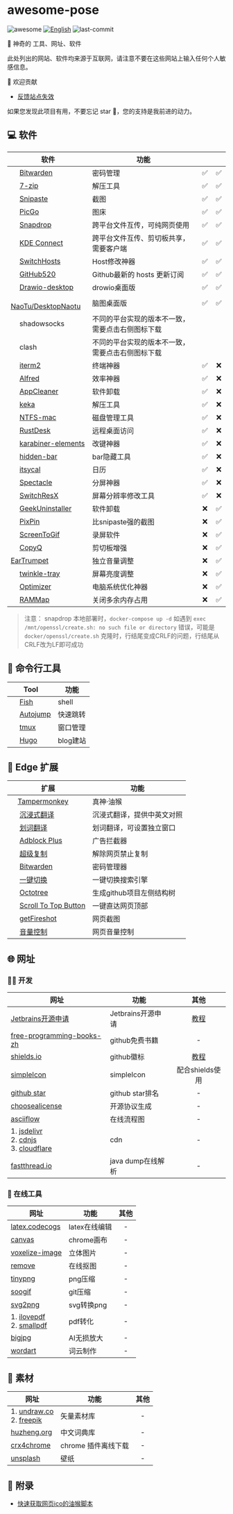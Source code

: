 # awesome-pose

![awesome](https://img.shields.io/badge/awesome-blue?logo=awesomelists&logoColor=%23FC60A8&labelColor=%23000000)
[![English](https://img.shields.io/badge/English-blue?logo=googletranslate&logoColor=%234285F4&labelColor=f7f7f7)](./README_en.md)
![last-commit](https://img.shields.io/github/last-commit/uyaki/awesome-pose/main)

🎁 神奇的 工具、网址、软件

此处列出的网站、软件均来源于互联网，请注意不要在这些网站上输入任何个人敏感信息。

🌈 欢迎贡献

- [反馈站点失效](https://github.com/uyaki/awesome-pose/issues/new?assignees=uyaki&labels=&projects=&template=%E5%8F%8D%E9%A6%88%E7%AB%99%E7%82%B9%E5%A4%B1%E6%95%88.md&title=%E5%8F%8D%E9%A6%88%E7%AB%99%E7%82%B9%E5%A4%B1%E6%95%88)

如果您发现此项目有用，不要忘记 star 🌟，您的支持是我前进的动力。

## 💻 软件

| 软件  | 功能  |  <img src="https://cdn.jsdelivr.net/gh/uyaki/pic-cloud/logo/svg/mac.svg" width="16" heigth="16"></img>  | <img src="https://cdn.jsdelivr.net/gh/uyaki/pic-cloud/logo/svg/win.svg" width="16" heigth="16"></img> |
|---|---|:---:|:---:|
| <img src="https://cdn.jsdelivr.net/gh/uyaki/pic-cloud/logo/ico/bitwarden.ico" width="16" heigth="16"></img> [Bitwarden](https://bitwarden.com/) | 密码管理 |✅|✅|
| <img src="https://cdn.jsdelivr.net/gh/uyaki/pic-cloud/logo/ico/7z.ico" width="16" heigth="16"></img> [7-zip](https://www.7-zip.org/) | 解压工具 |✅|✅|
| <img src="https://cdn.jsdelivr.net/gh/uyaki/pic-cloud/logo/ico/Snipaste.ico" width="16" heigth="16"></img> [Snipaste](https://www.snipaste.com/)| 截图 |✅|✅|
|<img src="https://cdn.jsdelivr.net/gh/uyaki/pic-cloud/logo/ico/PicGo.ico" width="16" heigth="16"></img> [PicGo](https://github.com/Molunerfinn/PicGo) | 图床 |✅|✅|
| <img src="https://cdn.jsdelivr.net/gh/uyaki/pic-cloud/logo/ico/Snapdrop.ico" width="16" heigth="16"></img>  [Snapdrop](https://github.com/RobinLinus/snapdrop) | 跨平台文件互传，可纯网页使用 |✅|✅|
| <img src="https://cdn.jsdelivr.net/gh/uyaki/pic-cloud/logo/ico/KDEconnect.ico" width="16" heigth="16"></img>  [KDE Connect](https://kdeconnect.kde.org/download.html) | 跨平台文件互传、剪切板共享，需要客户端 |✅|✅|
| <img src="https://cdn.jsdelivr.net/gh/uyaki/pic-cloud/logo/ico/SwitchHosts.ico" width="16" heigth="16"></img> [SwitchHosts](https://github.com/oldj/SwitchHosts) | Host修改神器 |✅|✅|
| <img src="https://cdn.jsdelivr.net/gh/uyaki/pic-cloud/logo/ico/github.ico" width="16" heigth="16"></img> [GitHub520](https://github.com/521xueweihan/GitHub520) | Github最新的 hosts 更新订阅 |✅|✅|
| <img src="https://cdn.jsdelivr.net/gh/uyaki/pic-cloud/logo/ico/drawio.ico" width="16" heigth="16"></img> [Drawio-desktop](https://github.com/jgraph/drawio-desktop) | drowio桌面版 |✅|✅|
| <img src="https://cdn.jsdelivr.net/gh/uyaki/pic-cloud/logo/ico/Naotu.ico" width="16" heigth="16"></img> [NaoTu/DesktopNaotu](https://github.com/NaoTu/DesktopNaotu) | 脑图桌面版 |✅|✅|
|<img src="https://cdn.jsdelivr.net/gh/uyaki/pic-cloud/logo/ico/shadowsocks.ico" width="16" heigth="16"></img> shadowsocks|不同的平台实现的版本不一致，需要点击右侧图标下载|[<img src="https://cdn.jsdelivr.net/gh/uyaki/pic-cloud/logo/svg/mac.svg" width="16" heigth="16"></img>](https://github.com/shadowsocks/ShadowsocksX-NG)|[<img src="https://cdn.jsdelivr.net/gh/uyaki/pic-cloud/logo/svg/win.svg" width="16" heigth="16"></img>](https://github.com/shadowsocks/shadowsocks-windows)|
|<img src="https://cdn.jsdelivr.net/gh/uyaki/pic-cloud/logo/ico/clash.ico" width="16" heigth="16"></img> clash|不同的平台实现的版本不一致，需要点击右侧图标下载|[<img src="https://cdn.jsdelivr.net/gh/uyaki/pic-cloud/logo/svg/mac.svg" width="16" heigth="16"></img>](https://clashx.org/clashx-download/)|[<img src="https://cdn.jsdelivr.net/gh/uyaki/pic-cloud/logo/svg/win.svg" width="16" heigth="16"></img>](https://www.clashforwindows.net/)|
| <img src="https://cdn.jsdelivr.net/gh/uyaki/pic-cloud/logo/ico/iterm2.ico" width="16" heigth="16"></img> [iterm2](https://iterm2.com/) | 终端神器 |✅|❌|
| <img src="https://cdn.jsdelivr.net/gh/uyaki/pic-cloud/logo/ico/alfred.ico" width="16" heigth="16"></img> [Alfred](https://www.alfredapp.com/) | 效率神器 |✅|❌|
| <img src="https://cdn.jsdelivr.net/gh/uyaki/pic-cloud/logo/ico/appcleaner.ico" width="16" heigth="16"></img> [AppCleaner](https://freemacsoft.net/appcleaner/) | 软件卸载 |✅|❌|
| <img src="https://cdn.jsdelivr.net/gh/uyaki/pic-cloud/logo/ico/keka.ico" width="16" heigth="16"></img> [keka](https://www.keka.io/en/) | 解压工具 |✅|❌|
| <img src="https://cdn.jsdelivr.net/gh/uyaki/pic-cloud/logo/ico/ntfs-mac.ico" width="16" heigth="16"></img> [NTFS-mac](https://www.paragon-software.com/home/ntfs-mac/)| 磁盘管理工具 |✅|❌|
| <img src="https://cdn.jsdelivr.net/gh/uyaki/pic-cloud/logo/ico/rustdesk.ico" width="16" heigth="16"></img> [RustDesk](https://rustdesk.com/)| 远程桌面访问 |✅|❌|
| <img src="https://cdn.jsdelivr.net/gh/uyaki/pic-cloud/logo/ico/karabiner-elements.ico" width="16" heigth="16"></img> [karabiner-elements](https://karabiner-elements.pqrs.org/) | 改键神器 |✅|❌|
| <img src="https://cdn.jsdelivr.net/gh/uyaki/pic-cloud/logo/ico/hidden-bar.ico" width="16" heigth="16"></img> [hidden-bar](https://apps.apple.com/cn/app/hidden-bar/id1452453066?mt=12) | bar隐藏工具 |✅|❌|
| <img src="https://cdn.jsdelivr.net/gh/uyaki/pic-cloud/logo/ico/itsycal.ico" width="16" heigth="16"></img> [itsycal](https://www.mowglii.com/itsycal/) | 日历 |✅|❌|
| <img src="https://cdn.jsdelivr.net/gh/uyaki/pic-cloud/logo/ico/spectacle.ico" width="16" heigth="16"></img> [Spectacle](https://github.com/eczarny/spectacle) | 分屏神器 |✅|❌|
| <img src="https://cdn.jsdelivr.net/gh/uyaki/pic-cloud/logo/ico/SwitchResX.ico" width="16" heigth="16"></img> [SwitchResX](https://www.madrau.com/) | 屏幕分辨率修改工具 |✅|❌|
| <img src="https://cdn.jsdelivr.net/gh/uyaki/pic-cloud/logo/ico/geek.ico" width="16" heigth="16"></img> [GeekUninstaller](https://geekuninstaller.com/download) | 软件卸载 |❌|✅|
| <img src="https://cdn.jsdelivr.net/gh/uyaki/pic-cloud/logo/ico/PixPin.ico" width="16" heigth="16"></img> [PixPin](https://pixpinapp.com/) | 比snipaste强的截图 |❌|✅|
| <img src="https://cdn.jsdelivr.net/gh/uyaki/pic-cloud/logo/ico/screentogif.ico" width="16" heigth="16"></img> [ScreenToGif](https://www.screentogif.com/) |  录屏软件 |❌|✅|
| <img src="https://cdn.jsdelivr.net/gh/uyaki/pic-cloud/logo/ico/CopyQ.ico" width="16" heigth="16"></img> [CopyQ](https://github.com/hluk/CopyQ) | 剪切板增强 |❌|✅|
| [EarTrumpet](https://eartrumpet.app/) | 独立音量调整 |❌|✅|
| <img src="https://cdn.jsdelivr.net/gh/uyaki/pic-cloud/logo/ico/twinkletray.ico" width="16" heigth="16"></img> [twinkle-tray](https://github.com/xanderfrangos/twinkle-tray) | 屏幕亮度调整 |❌|✅|
| <img src="https://cdn.jsdelivr.net/gh/uyaki/pic-cloud/logo/ico/optimizer.ico" width="16" heigth="16"></img> [Optimizer](https://github.com/hellzerg/optimizer) | 电脑系统优化神器 |❌|✅|
| <img src="https://cdn.jsdelivr.net/gh/uyaki/pic-cloud/logo/ico/RAMMap.ico" width="16" heigth="16"></img> [RAMMap](https://learn.microsoft.com/en-us/sysinternals/downloads/rammap) | 关闭多余内存占用 |❌|✅|

> 注意： snapdrop 本地部署时，`docker-compose up -d` 如遇到 `exec /mnt/openssl/create.sh: no such file or directory` 错误，可能是`docker/openssl/create.sh` 克隆时，行结尾变成CRLF的问题，行结尾从CRLF改为LF即可成功

## 🧰 命令行工具

| Tool  | 功能  |
|---|---|
| <img src="https://cdn.jsdelivr.net/gh/uyaki/pic-cloud/logo/ico/fishshell.ico" width="16" heigth="16"></img> [Fish](https://fishshell.com/) | shell |
| <img src="https://cdn.jsdelivr.net/gh/uyaki/pic-cloud/logo/ico/github.ico" width="16" heigth="16"></img> [Autojump](https://github.com/wting/autojump) | 快速跳转 |
| <img src="https://cdn.jsdelivr.net/gh/uyaki/pic-cloud/logo/ico/tmux.ico" width="16" heigth="16"></img> [tmux](https://github.com/tmux/tmux)| 窗口管理 |
| <img src="https://cdn.jsdelivr.net/gh/uyaki/pic-cloud/logo/ico/gohugo.ico" width="16" heigth="16"></img> [Hugo](https://gohugo.io/)| blog建站 |

## 🧩 Edge 扩展

| 扩展 | 功能 |
|---|---|
|<img src="https://cdn.jsdelivr.net/gh/uyaki/pic-cloud/logo/ico/Tampermonkey.ico" width="16" heigth="16"></img>[Tampermonkey][11]|真神·油猴|
| <img src="https://cdn.jsdelivr.net/gh/uyaki/pic-cloud/logo/ico/沉浸式翻译.ico" width="16" heigth="16"></img> [沉浸式翻译][1] | 沉浸式翻译，提供中英文对照 |
| <img src="https://cdn.jsdelivr.net/gh/uyaki/pic-cloud/logo/ico/划词翻译.ico" width="16" heigth="16"></img> [划词翻译][2]| 划词翻译，可设置独立窗口 |
| <img src="https://cdn.jsdelivr.net/gh/uyaki/pic-cloud/logo/ico/adblockplus.ico" width="16" heigth="16"></img> [Adblock Plus][3]| 广告拦截器 |
| <img src="https://cdn.jsdelivr.net/gh/uyaki/pic-cloud/logo/ico/SuperCopy.ico" width="16" heigth="16"></img> [超级复制][4]| 解除网页禁止复制 |
| <img src="https://cdn.jsdelivr.net/gh/uyaki/pic-cloud/logo/ico/bitwarden.ico" width="16" heigth="16"></img> [Bitwarden][5]|密码管理器|
| <img src="https://cdn.jsdelivr.net/gh/uyaki/pic-cloud/logo/ico/一键切换.ico" width="16" heigth="16"></img> [一键切换][6]|一键切换搜索引擎|
| <img src="https://cdn.jsdelivr.net/gh/uyaki/pic-cloud/logo/ico/octotree.ico" width="16" heigth="16"></img> [Octotree][7]|生成github项目左侧结构树|
|<img src="https://cdn.jsdelivr.net/gh/uyaki/pic-cloud/logo/ico/scroll-to-top-button.ico" width="16" heigth="16"></img> [Scroll To Top Button][8]|一键直达网页顶部|
| <img src="https://cdn.jsdelivr.net/gh/uyaki/pic-cloud/logo/ico/getfireshot.ico" width="16" heigth="16"></img> [getFireshot][9]|网页截图|
| <img src="https://cdn.jsdelivr.net/gh/uyaki/pic-cloud/logo/ico/音量控制.ico" width="16" heigth="16"></img> [音量控制][10]|网页音量控制|


## 🌐 网址

### 👨‍💻 开发

| 网址|功能 | 其他|
|---|---|:---:|
|[Jetbrains开源申请](https://www.jetbrains.com/shop/eform/opensource?product=ALL) |Jetbrains开源申请|[教程](jetbrains/opensource.md)|
|[free-programming-books-zh](https://github.com/EbookFoundation/free-programming-books/blob/main/books/free-programming-books-zh.md)|github免费书籍|-|
|[shields.io](https://shields.io/)|github徽标|[教程](https://juejin.cn/post/6844903476498022414)|
|[simpleIcon](https://simpleicons.org/)|simpleIcon|配合shields使用|
|[github star](https://github.com/search?q=stars:%3E1&s=stars&type=Repositories)|github star排名|-|
|[choosealicense](https://choosealicense.com/)|开源协议生成|-|
|[asciiflow](https://asciiflow.com/#/)|在线流程图|-|
|1. [jsdelivr](https://www.jsdelivr.com/)<br/>2. [cdnjs](https://cdnjs.com/)<br/>3. [cloudflare](https://www.cloudflare.com/zh-cn/)|cdn|-|
|[fastthread.io](https://fastthread.io/)|java dump在线解析|-|

### 🔨 在线工具

| 网址|功能  | 其他|
|---|---|:---:|
|[latex.codecogs](https://latex.codecogs.com/)|latex在线编辑|-|
|[canvas](https://canvas.apps.chrome/)|chrome画布|-|
|[voxelize-image](https://pissang.github.io/voxelize-image/)|立体图片|-|
|[remove](https://www.remove.bg/zh)|在线抠图|-|
|[tinypng](https://tinypng.com/)|png压缩|-|
|[soogif](https://www.soogif.com/compress)|git压缩|-|
|[svg2png](https://svgtopng.com/zh/)|svg转换png|-|
|1. [ilovepdf](https://www.ilovepdf.com/)<br/>2. [smallpdf](https://smallpdf.com/)|pdf转化|-|
|[bigjpg](https://bigjpg.com/zh)|AI无损放大|-|
|[wordart](http://www.wordart.cc/)|词云制作|-|

## 📁 素材

| 网址|功能  | 其他|
|---|---|:---:|
|1. [undraw.co](https://undraw.co/)<br/>2. [freepik](https://www.freepik.com)|矢量素材库|-|
|[huzheng.org](http://download.huzheng.org/zh_CN/)|中文词典库|-|
|[crx4chrome](https://www.crx4chrome.com/)|chrome 插件离线下载|-|
|[unsplash](https://unsplash.com/wallpapers/desktop)|壁纸|-|

## 📝 附录

- [快速获取网页ico的油猴脚本](./script/getWebIco.js)

[1]: https://microsoftedge.microsoft.com/addons/detail/%E6%B2%89%E6%B5%B8%E5%BC%8F%E7%BF%BB%E8%AF%91-%E5%8F%8C%E8%AF%AD%E5%AF%B9%E7%85%A7%E7%BD%91%E9%A1%B5%E7%BF%BB%E8%AF%91-pdf%E6%96%87%E6%A1%A3%E7%BF%BB%E8%AF%91/amkbmndfnliijdhojkpoglbnaaahippg?hl=zh-CN "沉浸式翻译"
[2]: https://microsoftedge.microsoft.com/addons/detail/%E5%88%92%E8%AF%8D%E7%BF%BB%E8%AF%91/oikmahiipjniocckomdccmplodldodja?hl=zh-CN "划词翻译"
[3]: https://microsoftedge.microsoft.com/addons/detail/adblock-plus-%E5%85%8D%E8%B4%B9%E7%9A%84%E5%B9%BF%E5%91%8A%E6%8B%A6%E6%88%AA%E5%99%A8/gmgoamodcdcjnbaobigkjelfplakmdhh?hl=zh-CN "Adblock Plus"
[4]:  https://microsoftedge.microsoft.com/addons/detail/supercopy-%E8%B6%85%E7%BA%A7%E5%A4%8D%E5%88%B6/nhiheekdcnmfbapkmpbhmplfddenhjic?hl=zh-CN "超级复制"
[5]: https://microsoftedge.microsoft.com/addons/detail/bitwarden-%E5%85%8D%E8%B4%B9%E5%AF%86%E7%A0%81%E7%AE%A1%E7%90%86%E5%99%A8/jbkfoedolllekgbhcbcoahefnbanhhlh?hl=zh-CN "Bitwarden"
[6]: https://microsoftedge.microsoft.com/addons/detail/%E4%B8%80%E9%94%AE%E5%88%87%E6%8D%A2/jijkhdficgnnikdijnkienfnmfbolmpb "一键切换"
[7]: https://microsoftedge.microsoft.com/addons/detail/octotree-github-code-tr/joagmknfcgpikbadjkaikmnhpjadihjg "Octotree"
[8]: https://microsoftedge.microsoft.com/addons/detail/scroll-to-top-button/dobeplcigkjlbajngcgnndecohjkjmia "Scroll To Top Button"
[9]: https://microsoftedge.microsoft.com/addons/detail/%E6%8D%95%E6%8D%89%E7%BD%91%E9%A1%B5%E6%88%AA%E5%9B%BE-fireshot%E7%9A%84/fcbmiimfkmkkkffjlopcpdlgclncnknm "getFireshot"
[10]: https://microsoftedge.microsoft.com/addons/detail/%E9%9F%B3%E9%87%8F%E6%8E%A7%E5%88%B6/kpkidbhdljfmeblnolabgikdmfefgbmc "音量控制"
[11]: https://microsoftedge.microsoft.com/addons/detail/%E7%AF%A1%E6%94%B9%E7%8C%B4/iikmkjmpaadaobahmlepeloendndfphd "篡改猴"

